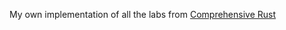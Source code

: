 My own implementation of all the labs from [Comprehensive Rust](https://google.github.io/comprehensive-rust/index.html)
